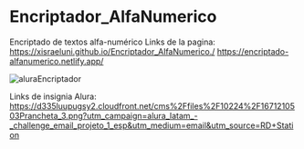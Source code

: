 # Encriptador_AlfaNumerico
Encriptado de textos alfa-numérico 
Links de la pagina:
https://xisraeluni.github.io/Encriptador_AlfaNumerico./
https://encriptado-alfanumerico.netlify.app/


![aluraEncriptador](https://github.com/xisraeluni/Encriptador_AlfaNumerico./assets/115751683/53c62644-45a7-4dae-aaaa-e395271a60f5)


Links de insignia Alura:
https://d335luupugsy2.cloudfront.net/cms%2Ffiles%2F10224%2F1671210503Prancheta_3.png?utm_campaign=alura_latam_-_challenge_email_projeto_1_esp&utm_medium=email&utm_source=RD+Station
